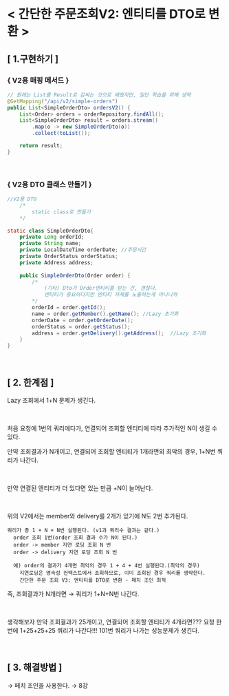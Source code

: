 # < 간단한 주문조회V2: 엔티티를 DTO로 변환 >

## [ 1.구현하기 ]

### {  V2용 매핑 메서드 }

```java
// 원래는 List를 Result로 감싸는 것으로 배웠지만, 일단 학습을 위해 생략
@GetMapping("/api/v2/simple-orders")
public List<SimpleOrderDto> ordersV2() {
	List<Order> orders = orderRepository.findAll();
	List<SimpleOrderDto> result = orders.stream()
		.map(o -> new SimpleOrderDto(o))
		.collect(toList());

	return result;
}

```

</br>

### { V2용 DTO 클래스 만들기 }

```java
//V2용 DTO
	/*
		static class로 만들기
	*/

static class SimpleOrderDto{
	private Long orderId;
	private String name;
	private LocalDateTime orderDate; //주문시간
	private OrderStatus orderStatus;
	private Address address;
	
	public SimpleOrderDto(Order order) {
		/* 
			(기타) Dto가 Order엔티티를 받는 건, 괜찮다. 
			엔티티가 중요하다지만 엔티티 자체를 노출하는게 아니니까
		*/
		orderId = order.getId();
		name = order.getMember().getName(); //Lazy 초기화
		orderDate = order.getOrderDate();
		orderStatus = order.getStatus();
		address = order.getDelivery().getAddress();  //Lazy 초기화
	}	
}
```

</br>

## [ 2. 한계점 ]

Lazy 조회에서 1+N 문제가 생긴다.

</br>

처음 요청에 1번의 쿼리에다가, 연결되어 조회할 엔티티에 따라 추가적인 N이 생길 수 있다.

만약 조회결과가 N개이고, 연결되어 조회할 엔티티가 1개라면외
최악의 경우,  1+N번 쿼리가 나간다.

</br>

만약 연결된 엔티티가 더 있다면 있는 만큼 +N이 늘어난다.

</br>

위의 V2에서는
member와 delivery를 2개가 있기에 N도 2번 추가된다.
```
쿼리가 총 1 + N + N번 실행된다. (v1과 쿼리수 결과는 같다.)
  order 조회 1번(order 조회 결과 수가 N이 된다.)
  order -> member 지연 로딩 조회 N 번
  order -> delivery 지연 로딩 조회 N 번
  
  예) order의 결과가 4개면 최악의 경우 1 + 4 + 4번 실행된다.(최악의 경우)
    지연로딩은 영속성 컨텍스트에서 조회하므로, 이미 조회된 경우 쿼리를 생략한다.
    간단한 주문 조회 V3: 엔티티를 DTO로 변환 - 페치 조인 최적
```

즉, 조회결과가 N개라면 → 쿼리가 1+N+N번 나간다.

</br>

생각해보자
만약 조회결과가 25개이고,  연결되어 조회할 엔티티가 4개라면???
요청 한번에 1+25+25+25 쿼리가 나간다!!!  101번 쿼리가 나가는 성능문제가 생긴다.

</br>

## [ 3. 해결방법 ]

→ 페치 조인을 사용한다. →  8강
